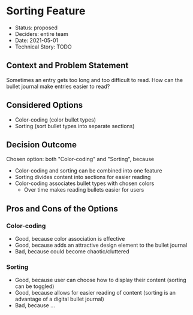 # Sorting Feature

* Status: proposed
* Deciders: entire team
* Date: 2021-05-01
* Technical Story: TODO

## Context and Problem Statement

Sometimes an entry gets too long and too difficult to read.
How can the bullet journal make entries easier to read?

## Considered Options

* Color-coding (color bullet types)
* Sorting (sort bullet types into separate sections)

## Decision Outcome
Chosen option: both "Color-coding" and "Sorting", because

* Color-coding and sorting can be combined into one feature
* Sorting divides content into sections for easier reading
* Color-coding associates bullet types with chosen colors
  * Over time makes reading bullets easier for users

## Pros and Cons of the Options 

### Color-coding
* Good, because color association is effective
* Good, because adds an attractive design element to the bullet journal
* Bad, because could become chaotic/cluttered

### Sorting
* Good, because user can choose how to display their content (sorting can be toggled)
* Good, because allows for easier reading of content (sorting is an advantage of a digital bullet journal)
* Bad, because ...
